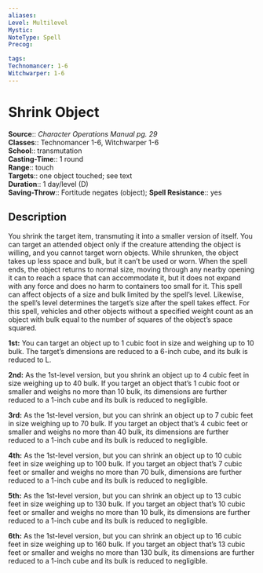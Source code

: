 ```yaml
---
aliases: 
Level: Multilevel
Mystic: 
NoteType: Spell
Precog: 

tags: 
Technomancer: 1-6
Witchwarper: 1-6
---
```


# Shrink Object

**Source**:: _Character Operations Manual pg. 29_  
**Classes**:: Technomancer 1-6, Witchwarper 1-6  
**School**:: transmutation  
**Casting-Time**:: 1 round  
**Range**:: touch  
**Targets**:: one object touched; see text  
**Duration**:: 1 day/level (D)  
**Saving-Throw**:: Fortitude negates (object);
**Spell Resistance**:: yes

## Description

You shrink the target item, transmuting it into a smaller version of itself. You can target an attended object only if the creature attending the object is willing, and you cannot target worn objects. While shrunken, the object takes up less space and bulk, but it can’t be used or worn. When the spell ends, the object returns to normal size, moving through any nearby opening it can to reach a space that can accommodate it, but it does not expand with any force and does no harm to containers too small for it. This spell can affect objects of a size and bulk limited by the spell’s level. Likewise, the spell’s level determines the target’s size after the spell takes effect. For this spell, vehicles and other objects without a specified weight count as an object with bulk equal to the number of squares of the object’s space squared.

**1st:** You can target an object up to 1 cubic foot in size and weighing up to 10 bulk. The target’s dimensions are reduced to a 6-inch cube, and its bulk is reduced to L.

**2nd:** As the 1st-level version, but you shrink an object up to 4 cubic feet in size weighing up to 40 bulk. If you target an object that’s 1 cubic foot or smaller and weighs no more than 10 bulk, its dimensions are further reduced to a 1-inch cube and its bulk is reduced to negligible.

**3rd:** As the 1st-level version, but you can shrink an object up to 7 cubic feet in size weighing up to 70 bulk. If you target an object that’s 4 cubic feet or smaller and weighs no more than 40 bulk, its dimensions are further reduced to a 1-inch cube and its bulk is reduced to negligible.

**4th:** As the 1st-level version, but you can shrink an object up to 10 cubic feet in size weighing up to 100 bulk. If you target an object that’s 7 cubic feet or smaller and weighs no more than 70 bulk, dimensions are further reduced to a 1-inch cube and its bulk is reduced to negligible.

**5th:** As the 1st-level version, but you can shrink an object up to 13 cubic feet in size weighing up to 130 bulk. If you target an object that’s 10 cubic feet or smaller and weighs no more than 10 bulk, its dimensions are further reduced to a 1-inch cube and its bulk is reduced to negligible.

**6th:** As the 1st-level version, but you can shrink an object up to 16 cubic feet in size weighing up to 160 bulk. If you target an object that’s 13 cubic feet or smaller and weighs no more than 130 bulk, its dimensions are further reduced to a 1-inch cube and its bulk is reduced to negligible.
